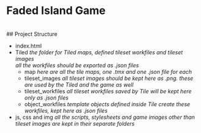 # Faded Island Game
<br/>
## Project Structure

- index.html
- Tiled
  *the folder for Tiled maps, defined tileset workfiles and tileset images* <br/>
  *all the workfiles should be exported as .json files*<br/>
    - map
    *here are all the tile maps, one .tmx and one .json file for each*<br/>
    - tileset_images
    *all tileset images should be kept here as .png. these are used by the Tiled and the game as well*<br/>
    - tileset_workfiles
    *all tileset workfiles saved by Tile will be kept here only as .json files*
    - object_workfiles
    *template objects defined inside Tile create these workfiles, kept here as .json files*
- js, css and img
  *all the scripts, stylesheets and game images other than tileset images are kept in their separate folders*
